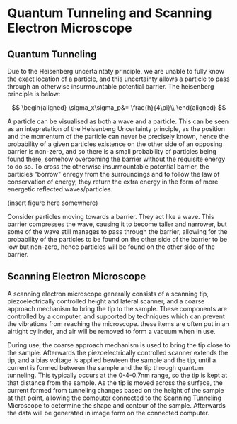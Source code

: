 # Quantum Tunneling and Scanning Electron Microscope
## Quantum Tunneling
Due to the Heisenberg uncertaintaty principle, we are unable to fully know the exact location of a particle, and this uncertainty allows a particle to pass through an otherwise insurmountable potential barrier. 
The heisenberg principle is below:

$$
\begin{aligned}
\sigma_x\sigma_p&= \frac{h}{4\pi}\\
\end{aligned}
$$

A particle can be visualised as both a wave and a particle. This can be seen as an intepretation of the Heisenberg Uncertainty principle, as the position and the momentum of the particle can never be precisely known, hence the probability of a given particles existence on the other side of an opposing barrier is non-zero, and so there is a small probability of particles being found there, somehow overcoming the barrier without the requisite energy to do so.
To cross the otherwise insurmountable potential barrier, the particles "borrow" enregy from the surroundings and to follow the law of conservation of energy, they return the extra energy in the form of more energetic reflected waves/particles. 

(insert figure here somewhere)


Consider particles moving towards a barrier. They act like a wave. This barrier compresses the wave, causing it to become taller and narrower, but some of the wave still manages to pass through the barrier, allowing for the probability of the particles to be found on the other side of the barrier to be low but non-zero, hence particles will be found on the other side of the barrier.
## Scanning Electron Microscope
A scanning electron microscope generally consists of a scanning tip, piezoelectrically controlled height and lateral scanner, and a coarse approach mechanism to bring the tip to the sample. These components are controlled by a computer, and supported by techniques which can prevent the vibrations from reaching the microscope. these items are often put in an airtight cylinder, and air will be removed to form a vacuum when in use.

During use, the coarse approach mechanism is used to bring the tip close to the sample. Afterwards the piezoelectrically controlled scanner extends the tip, and a bias voltage is applied bewteen the sample and the tip, until a current is formed between the sample and the tip through quantum tunneling. This typically occurs at the 0-4-0.7nm range, so the tip is kept at that distance from the sample. As the tip is moved across the surface, the current formed from tunneling changes based on the height of the sample at that point, allowing the computer connected to the Scanning Tunneling Microscope to determine the shape and contour of the sample. Afterwards the data will be generated in image form on the connected computer.


